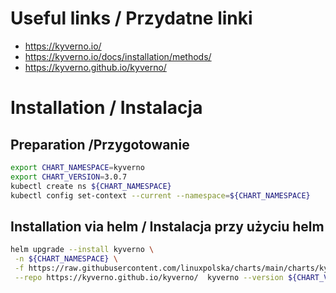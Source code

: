 # Useful links / Przydatne linki
- https://kyverno.io/
- https://kyverno.io/docs/installation/methods/
- https://kyverno.github.io/kyverno/

# Installation / Instalacja
## Preparation /Przygotowanie

```bash
export CHART_NAMESPACE=kyverno
export CHART_VERSION=3.0.7
kubectl create ns ${CHART_NAMESPACE}
kubectl config set-context --current --namespace=${CHART_NAMESPACE}
```

## Installation via helm / Instalacja przy użyciu helm
```bash
helm upgrade --install kyverno \
 -n ${CHART_NAMESPACE} \
 -f https://raw.githubusercontent.com/linuxpolska/charts/main/charts/kyverno/${CHART_VERSION}/values \
 --repo https://kyverno.github.io/kyverno/  kyverno --version ${CHART_VERSION}
```
